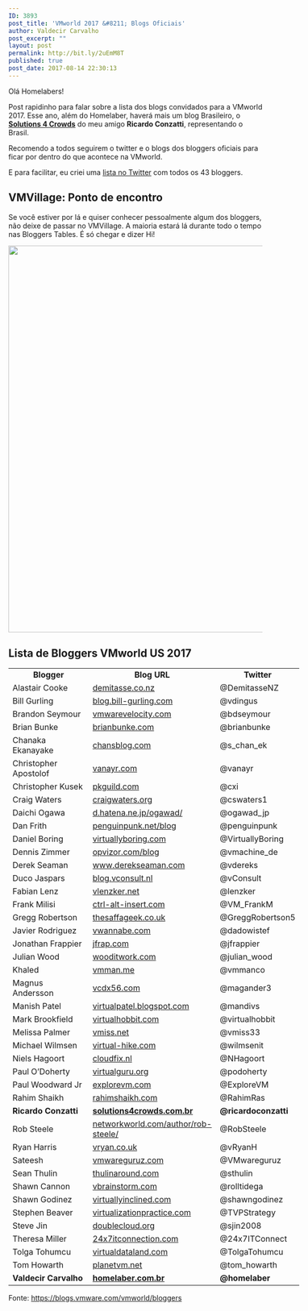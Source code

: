 ```yaml
---
ID: 3893
post_title: 'VMworld 2017 &#8211; Blogs Oficiais'
author: Valdecir Carvalho
post_excerpt: ""
layout: post
permalink: http://bit.ly/2uEmM8T
published: true
post_date: 2017-08-14 22:30:13
---
```

Olá Homelabers!

Post rapidinho para falar sobre a lista dos blogs convidados para a VMworld 2017. Esse ano, além do Homelaber, haverá mais um blog Brasileiro, o <a href="http://solutions4crowds.com.br" target="_blank" rel="noopener"><strong>Solutions 4 Crowds</strong></a> do meu amigo <strong>Ricardo Conzatti</strong>, representando o Brasil.

Recomendo a todos seguirem o twitter e o blogs dos bloggers oficiais para ficar por dentro do que acontece na VMworld.

E para facilitar, eu criei uma <a href="https://mobile.twitter.com/homelaber/lists/vmworld-us-2017-bloggers" target="_blank" rel="noopener">lista no Twitter</a> com todos os 43 bloggers.

<h2>VMVillage: Ponto de encontro</h2>

Se você estiver por lá e quiser conhecer pessoalmente algum dos bloggers, não deixe de passar no VMVillage. A maioria estará lá durante todo o tempo nas Bloggers Tables. É só chegar e dizer Hi!

<img class="alignnone size-full" src="http://homelaber.com.br/site/wp-content/uploads/2016/09/20160830_fotos-vmworld2016-lasvegas-homelaber_038-768x768.jpg" width="768" height="768" />

<h2>Lista de Bloggers VMworld US 2017</h2>

<table style="width: 629.969px;">
<tbody>
<tr>
<td style="width: 143px; text-align: center;"><strong>Blogger</strong></td>
<td style="width: 107px; text-align: center;"><strong>Blog URL</strong></td>
<td style="width: 97.9688px; text-align: center;"><strong>Twitter</strong></td>
</tr>
<tr>
<td style="width: 143px;">Alastair Cooke</td>
<td style="width: 107px;"><a href="http://demitasse.co.nz/">demitasse.co.nz</a></td>
<td style="width: 97.9688px;">@DemitasseNZ</td>
</tr>
<tr>
<td style="width: 143px;">Bill Gurling</td>
<td style="width: 107px;"><a href="http://blog.bill-gurling.com/">blog.bill-gurling.com</a></td>
<td style="width: 97.9688px;">@vdingus</td>
</tr>
<tr>
<td style="width: 143px;">Brandon Seymour</td>
<td style="width: 107px;"><a href="http://www.vmwarevelocity.com/">vmwarevelocity.com</a></td>
<td style="width: 97.9688px;">@bdseymour</td>
</tr>
<tr>
<td style="width: 143px;">Brian Bunke</td>
<td style="width: 107px;"><a href="http://www.brianbunke.com/">brianbunke.com</a></td>
<td style="width: 97.9688px;">@brianbunke</td>
</tr>
<tr>
<td style="width: 143px;">Chanaka Ekanayake</td>
<td style="width: 107px;"><a href="http://chansblog.com/">chansblog.com</a></td>
<td style="width: 97.9688px;">@s_chan_ek</td>
</tr>
<tr>
<td style="width: 143px;">Christopher Apostolof</td>
<td style="width: 107px;"><a href="http://www.vanayr.com/">vanayr.com</a></td>
<td style="width: 97.9688px;">@vanayr</td>
</tr>
<tr>
<td style="width: 143px;">Christopher Kusek</td>
<td style="width: 107px;"><a href="http://http/pkguild.com">pkguild.com</a></td>
<td style="width: 97.9688px;">@cxi</td>
</tr>
<tr>
<td style="width: 143px;">Craig Waters</td>
<td style="width: 107px;"><a href="http://craigwaters.org/">craigwaters.org</a></td>
<td style="width: 97.9688px;">@cswaters1</td>
</tr>
<tr>
<td style="width: 143px;">Daichi Ogawa</td>
<td style="width: 107px;"><a href="http://d.hatena.ne.jp/ogawad/">d.hatena.ne.jp/ogawad/</a></td>
<td style="width: 97.9688px;">@ogawad_jp</td>
</tr>
<tr>
<td style="width: 143px;">Dan Frith</td>
<td style="width: 107px;"><a href="https://www.penguinpunk.net/blog">penguinpunk.net/blog</a></td>
<td style="width: 97.9688px;">@penguinpunk</td>
</tr>
<tr>
<td style="width: 143px;">Daniel Boring</td>
<td style="width: 107px;"><a href="https://www.virtuallyboring.com/">virtuallyboring.com</a></td>
<td style="width: 97.9688px;">@VirtuallyBoring</td>
</tr>
<tr>
<td style="width: 143px;">Dennis Zimmer</td>
<td style="width: 107px;"><a href="http://www.opvizor.com/blog">opvizor.com/blog</a></td>
<td style="width: 97.9688px;">@vmachine_de</td>
</tr>
<tr>
<td style="width: 143px;">Derek Seaman</td>
<td style="width: 107px;"><a href="http://www.derekseaman.com/">www.derekseaman.com</a></td>
<td style="width: 97.9688px;">@vdereks</td>
</tr>
<tr>
<td style="width: 143px;">Duco Jaspars</td>
<td style="width: 107px;"><a href="http://blog.vconsult.nl/">blog.vconsult.nl</a></td>
<td style="width: 97.9688px;">@vConsult</td>
</tr>
<tr>
<td style="width: 143px;">Fabian Lenz</td>
<td style="width: 107px;"><a href="http://vlenzker.net/">vlenzker.net</a></td>
<td style="width: 97.9688px;">@lenzker</td>
</tr>
<tr>
<td style="width: 143px;">Frank Milisi</td>
<td style="width: 107px;"><a href="http://ctrl-alt-insert.com/">ctrl-alt-insert.com</a></td>
<td style="width: 97.9688px;">@VM_FrankM</td>
</tr>
<tr>
<td style="width: 143px;">Gregg Robertson</td>
<td style="width: 107px;"><a href="http://thesaffageek.co.uk/">thesaffageek.co.uk</a></td>
<td style="width: 97.9688px;">@GreggRobertson5</td>
</tr>
<tr>
<td style="width: 143px;">Javier Rodriguez</td>
<td style="width: 107px;"><a href="https://www.vwannabe.com/">vwannabe.com</a></td>
<td style="width: 97.9688px;">@dadowistef</td>
</tr>
<tr>
<td style="width: 143px;">Jonathan Frappier</td>
<td style="width: 107px;"><a href="http://jfrap.com/">jfrap.com</a></td>
<td style="width: 97.9688px;">@jfrappier</td>
</tr>
<tr>
<td style="width: 143px;">Julian Wood</td>
<td style="width: 107px;"><a href="http://wooditwork.com/">wooditwork.com</a></td>
<td style="width: 97.9688px;">@julian_wood</td>
</tr>
<tr>
<td style="width: 143px;">Khaled</td>
<td style="width: 107px;"><a href="http://www.vmman.me/">vmman.me</a></td>
<td style="width: 97.9688px;">@vmmanco</td>
</tr>
<tr>
<td style="width: 143px;">Magnus Andersson</td>
<td style="width: 107px;"><a href="http://vcdx56.com/">vcdx56.com</a></td>
<td style="width: 97.9688px;">@magander3</td>
</tr>
<tr>
<td style="width: 143px;">Manish Patel</td>
<td style="width: 107px;"><a href="http://virtualpatel.blogspot.com/">virtualpatel.blogspot.com</a></td>
<td style="width: 97.9688px;">@mandivs</td>
</tr>
<tr>
<td style="width: 143px;">Mark Brookfield</td>
<td style="width: 107px;"><a href="http://virtualhobbit.com/">virtualhobbit.com</a></td>
<td style="width: 97.9688px;">@virtualhobbit</td>
</tr>
<tr>
<td style="width: 143px;">Melissa Palmer</td>
<td style="width: 107px;"><a href="http://vmiss.net/">vmiss.net</a></td>
<td style="width: 97.9688px;">@vmiss33</td>
</tr>
<tr>
<td style="width: 143px;">Michael Wilmsen</td>
<td style="width: 107px;"><a href="http://www.virtual-hike.com/">virtual-hike.com</a></td>
<td style="width: 97.9688px;">@wilmsenit</td>
</tr>
<tr>
<td style="width: 143px;">Niels Hagoort</td>
<td style="width: 107px;"><a href="http://www.cloudfix.nl/">cloudfix.nl</a></td>
<td style="width: 97.9688px;">@NHagoort</td>
</tr>
<tr>
<td style="width: 143px;">Paul O’Doherty</td>
<td style="width: 107px;"><a href="http://virtualguru.org/">virtualguru.org</a></td>
<td style="width: 97.9688px;">@podoherty</td>
</tr>
<tr>
<td style="width: 143px;">Paul Woodward Jr</td>
<td style="width: 107px;"><a href="http://www.explorevm.com/">explorevm.com</a></td>
<td style="width: 97.9688px;">@ExploreVM</td>
</tr>
<tr>
<td style="width: 143px;">Rahim Shaikh</td>
<td style="width: 107px;"><a href="http://www.rahimshaikh.com/">rahimshaikh.com</a></td>
<td style="width: 97.9688px;">@RahimRas</td>
</tr>
<tr>
<td style="width: 143px;"><strong>Ricardo Conzatti</strong></td>
<td style="width: 107px;"><strong><a href="http://solutions4crowds.com.br/">solutions4crowds.com.br</a></strong></td>
<td style="width: 97.9688px;"><strong>@ricardoconzatti</strong></td>
</tr>
<tr>
<td style="width: 143px;">Rob Steele</td>
<td style="width: 107px;"><a href="http://www.networkworld.com/author/Rob-Steele/">networkworld.com/author/rob-steele/</a></td>
<td style="width: 97.9688px;">@RobSteele</td>
</tr>
<tr>
<td style="width: 143px;">Ryan Harris</td>
<td style="width: 107px;"><a href="http://www.vryan.co.uk/">vryan.co.uk</a></td>
<td style="width: 97.9688px;">@vRyanH</td>
</tr>
<tr>
<td style="width: 143px;">Sateesh</td>
<td style="width: 107px;"><a href="http://www.vmwareguruz.com/">vmwareguruz.com</a></td>
<td style="width: 97.9688px;">@VMwareguruz</td>
</tr>
<tr>
<td style="width: 143px;">Sean Thulin</td>
<td style="width: 107px;"><a href="http://thulinaround.com/">thulinaround.com</a></td>
<td style="width: 97.9688px;">@sthulin</td>
</tr>
<tr>
<td style="width: 143px;">Shawn Cannon</td>
<td style="width: 107px;"><a href="http://vbrainstorm.com/">vbrainstorm.com</a></td>
<td style="width: 97.9688px;">@rolltidega</td>
</tr>
<tr>
<td style="width: 143px;">Shawn Godinez</td>
<td style="width: 107px;"><a href="http://virtuallyinclined.com/">virtuallyinclined.com</a></td>
<td style="width: 97.9688px;">@shawngodinez</td>
</tr>
<tr>
<td style="width: 143px;">Stephen Beaver</td>
<td style="width: 107px;"><a href="http://virtualizationpractice.com/">virtualizationpractice.com</a></td>
<td style="width: 97.9688px;">@TVPStrategy</td>
</tr>
<tr>
<td style="width: 143px;">Steve Jin</td>
<td style="width: 107px;"><a href="http://www.doublecloud.org/">doublecloud.org</a></td>
<td style="width: 97.9688px;">@sjin2008</td>
</tr>
<tr>
<td style="width: 143px;">Theresa Miller</td>
<td style="width: 107px;"><a href="https://www.24x7itconnection.com/">24x7itconnection.com</a></td>
<td style="width: 97.9688px;">@24x7ITConnect</td>
</tr>
<tr>
<td style="width: 143px;">Tolga Tohumcu</td>
<td style="width: 107px;"><a href="http://www.virtualdataland.com/">virtualdataland.com</a></td>
<td style="width: 97.9688px;">@TolgaTohumcu</td>
</tr>
<tr>
<td style="width: 143px;">Tom Howarth</td>
<td style="width: 107px;"><a href="http://www.planetvm.net/">planetvm.net</a></td>
<td style="width: 97.9688px;">@tom_howarth</td>
</tr>
<tr>
<td style="width: 143px;"><strong>Valdecir Carvalho</strong></td>
<td style="width: 107px;"><strong><a href="http://homelaber.com.br/">homelaber.com.br</a></strong></td>
<td style="width: 97.9688px;"><strong>@homelaber</strong></td>
</tr>
</tbody>
</table>

Fonte: <a href="https://blogs.vmware.com/vmworld/bloggers" target="_blank" rel="noopener">https://blogs.vmware.com/vmworld/bloggers</a>
